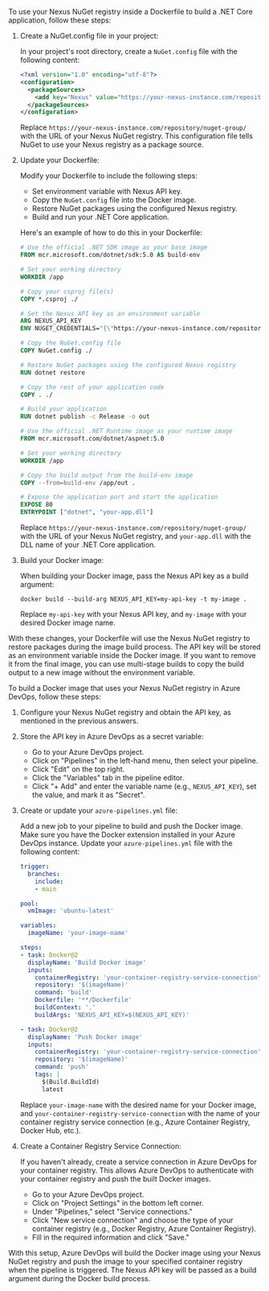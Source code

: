 To use your Nexus NuGet registry inside a Dockerfile to build a .NET Core application, follow these steps:

1. Create a NuGet.config file in your project:

   In your project's root directory, create a `NuGet.config` file with the following content:

   ```xml
   <?xml version="1.0" encoding="utf-8"?>
   <configuration>
     <packageSources>
       <add key="Nexus" value="https://your-nexus-instance.com/repository/nuget-group/" />
     </packageSources>
   </configuration>
   ```

   Replace `https://your-nexus-instance.com/repository/nuget-group/` with the URL of your Nexus NuGet registry. This configuration file tells NuGet to use your Nexus registry as a package source.

2. Update your Dockerfile:

   Modify your Dockerfile to include the following steps:

   - Set environment variable with Nexus API key.
   - Copy the `NuGet.config` file into the Docker image.
   - Restore NuGet packages using the configured Nexus registry.
   - Build and run your .NET Core application.

   Here's an example of how to do this in your Dockerfile:

   ```Dockerfile
   # Use the official .NET SDK image as your base image
   FROM mcr.microsoft.com/dotnet/sdk:5.0 AS build-env

   # Set your working directory
   WORKDIR /app

   # Copy your csproj file(s)
   COPY *.csproj ./

   # Set the Nexus API key as an environment variable
   ARG NEXUS_API_KEY
   ENV NUGET_CREDENTIALS="{\"https://your-nexus-instance.com/repository/nuget-group/\":{\"Username\":\"\",\"Password\":\"${NEXUS_API_KEY}\"}}"

   # Copy the NuGet.config file
   COPY NuGet.config ./

   # Restore NuGet packages using the configured Nexus registry
   RUN dotnet restore

   # Copy the rest of your application code
   COPY . ./

   # Build your application
   RUN dotnet publish -c Release -o out

   # Use the official .NET Runtime image as your runtime image
   FROM mcr.microsoft.com/dotnet/aspnet:5.0

   # Set your working directory
   WORKDIR /app

   # Copy the build output from the build-env image
   COPY --from=build-env /app/out .

   # Expose the application port and start the application
   EXPOSE 80
   ENTRYPOINT ["dotnet", "your-app.dll"]
   ```

   Replace `https://your-nexus-instance.com/repository/nuget-group/` with the URL of your Nexus NuGet registry, and `your-app.dll` with the DLL name of your .NET Core application.

3. Build your Docker image:

   When building your Docker image, pass the Nexus API key as a build argument:

   ```
   docker build --build-arg NEXUS_API_KEY=my-api-key -t my-image .
   ```

   Replace `my-api-key` with your Nexus API key, and `my-image` with your desired Docker image name.

With these changes, your Dockerfile will use the Nexus NuGet registry to restore packages during the image build process. The API key will be stored as an environment variable inside the Docker image. If you want to remove it from the final image, you can use multi-stage builds to copy the build output to a new image without the environment variable.

To build a Docker image that uses your Nexus NuGet registry in Azure DevOps, follow these steps:

1. Configure your Nexus NuGet registry and obtain the API key, as mentioned in the previous answers.

2. Store the API key in Azure DevOps as a secret variable:

   - Go to your Azure DevOps project.
   - Click on "Pipelines" in the left-hand menu, then select your pipeline.
   - Click "Edit" on the top right.
   - Click the "Variables" tab in the pipeline editor.
   - Click "+ Add" and enter the variable name (e.g., `NEXUS_API_KEY`), set the value, and mark it as "Secret".

3. Create or update your `azure-pipelines.yml` file:

   Add a new job to your pipeline to build and push the Docker image. Make sure you have the Docker extension installed in your Azure DevOps instance. Update your `azure-pipelines.yml` file with the following content:

   ```yaml
   trigger:
     branches:
       include:
       - main

   pool:
     vmImage: 'ubuntu-latest'

   variables:
     imageName: 'your-image-name'

   steps:
   - task: Docker@2
     displayName: 'Build Docker image'
     inputs:
       containerRegistry: 'your-container-registry-service-connection'
       repository: '$(imageName)'
       command: 'build'
       Dockerfile: '**/Dockerfile'
       buildContext: '.'
       buildArgs: 'NEXUS_API_KEY=$(NEXUS_API_KEY)'

   - task: Docker@2
     displayName: 'Push Docker image'
     inputs:
       containerRegistry: 'your-container-registry-service-connection'
       repository: '$(imageName)'
       command: 'push'
       tags: |
         $(Build.BuildId)
         latest
   ```

   Replace `your-image-name` with the desired name for your Docker image, and `your-container-registry-service-connection` with the name of your container registry service connection (e.g., Azure Container Registry, Docker Hub, etc.).

4. Create a Container Registry Service Connection:

   If you haven't already, create a service connection in Azure DevOps for your container registry. This allows Azure DevOps to authenticate with your container registry and push the built Docker images.

   - Go to your Azure DevOps project.
   - Click on "Project Settings" in the bottom left corner.
   - Under "Pipelines," select "Service connections."
   - Click "New service connection" and choose the type of your container registry (e.g., Docker Registry, Azure Container Registry).
   - Fill in the required information and click "Save."

With this setup, Azure DevOps will build the Docker image using your Nexus NuGet registry and push the image to your specified container registry when the pipeline is triggered. The Nexus API key will be passed as a build argument during the Docker build process.